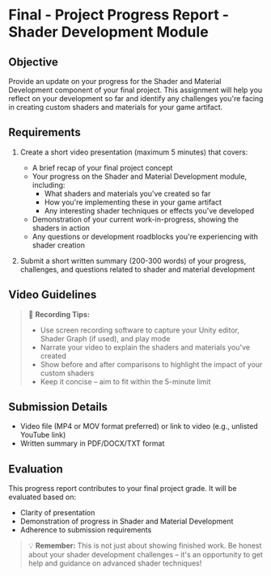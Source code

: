 # Final - Project Progress Report - Shader Development Module

## Objective
Provide an update on your progress for the Shader and Material Development component of your final project. This assignment will help you reflect on your development so far and identify any challenges you're facing in creating custom shaders and materials for your game artifact.

## Requirements
1. Create a short video presentation (maximum 5 minutes) that covers:
   - A brief recap of your final project concept
   - Your progress on the Shader and Material Development module, including:
      - What shaders and materials you've created so far
      - How you're implementing these in your game artifact
      - Any interesting shader techniques or effects you've developed
   - Demonstration of your current work-in-progress, showing the shaders in action
   - Any questions or development roadblocks you're experiencing with shader creation

2. Submit a short written summary (200-300 words) of your progress, challenges, and questions related to shader and material development

## Video Guidelines
> 🎥 **Recording Tips:**
> - Use screen recording software to capture your Unity editor, Shader Graph (if used), and play mode
> - Narrate your video to explain the shaders and materials you've created
> - Show before and after comparisons to highlight the impact of your custom shaders
> - Keep it concise – aim to fit within the 5-minute limit

## Submission Details
- Video file (MP4 or MOV format preferred) or link to video (e.g., unlisted YouTube link)
- Written summary in PDF/DOCX/TXT format

## Evaluation
This progress report contributes to your final project grade. It will be evaluated based on:
- Clarity of presentation
- Demonstration of progress in Shader and Material Development
- Adherence to submission requirements

> 💡 **Remember:** This is not just about showing finished work. Be honest about your shader development challenges – it's an opportunity to get help and guidance on advanced shader techniques!